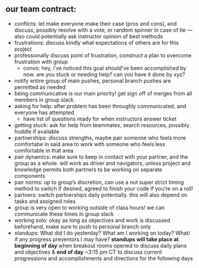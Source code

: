 ## our team contract:

- conflicts: let make everyone make their case (pros and cons), and discuss, possibly resolve with a vote, or random spinner in case of tie — also could potentially ask instructor opinion of best methods
- frustrations: discuss kindly what expectations of others are for this project
- professionally discuss point of frustration, construct a plan to overcome frustration with group
    - convo: hey, i’ve noticed this goal should’ve been accomplished by now. are you stuck or needing help? can you have it done by xyz?
- notify entire group of main pushes, personal branch pushes are permitted as needed
- being communicative is our main priority! get sign off of merges from all members in group slack.
- asking for help: after problem has been throughly communicated, and everyone has attempted
    - have list of questions ready for when instructors answer ticket
- getting stuck: ask for help from teammates, search resources, possibly huddle if available
- partnerships: discuss strengths, maybe pair someone who feels more comfortabe in said area to work with someone who feels less comfortable in that area
- pair dynamics: make sure to keep in contact with your partner, and the group as a whole. will work as driver and navigators, unless project and knowledge permits both partners to be working on separate components
- pair norms: up to group’s discretion, can use a not super strict timing method to switch if desired, agreed to finish your code if you’re on a roll!
- partners: switch partnerships daily potentially. this will also depend on tasks and assigned roles
- group is very open to working outside of class hours! we can communicate these times in group slack
- working solo: okay as long as objectives and work is discussed beforehand, make sure to push to personal branch only
- standups: 
What did I do yesterday?
What am I working on today?
What/ if any progress preventors I may have?
**standups will take place at beginning of day** when breakout rooms opened to discuss daily plans and objectives & **end of day** ~3:15 pm CT to discuss current progressions and accomplishments and directions for the following days
